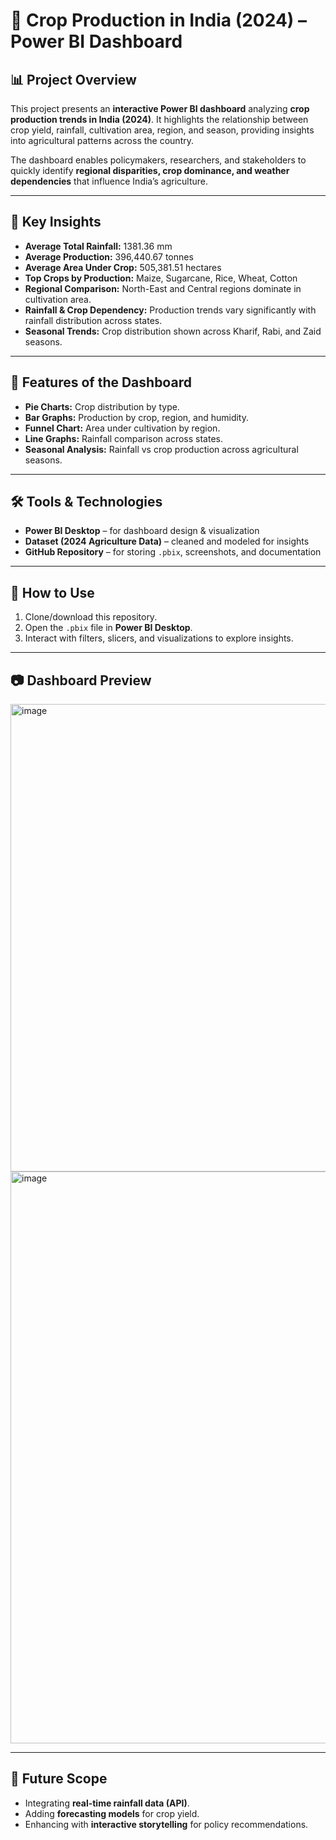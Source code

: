 
# 🌾 Crop Production in India (2024) – Power BI Dashboard

## 📊 Project Overview

This project presents an **interactive Power BI dashboard** analyzing **crop production trends in India (2024)**. It highlights the relationship between crop yield, rainfall, cultivation area, region, and season, providing insights into agricultural patterns across the country.

The dashboard enables policymakers, researchers, and stakeholders to quickly identify **regional disparities, crop dominance, and weather dependencies** that influence India’s agriculture.

---

## 🔎 Key Insights

* **Average Total Rainfall:** 1381.36 mm
* **Average Production:** 396,440.67 tonnes
* **Average Area Under Crop:** 505,381.51 hectares
* **Top Crops by Production:** Maize, Sugarcane, Rice, Wheat, Cotton
* **Regional Comparison:** North-East and Central regions dominate in cultivation area.
* **Rainfall & Crop Dependency:** Production trends vary significantly with rainfall distribution across states.
* **Seasonal Trends:** Crop distribution shown across Kharif, Rabi, and Zaid seasons.

---

## 📌 Features of the Dashboard

* **Pie Charts:** Crop distribution by type.
* **Bar Graphs:** Production by crop, region, and humidity.
* **Funnel Chart:** Area under cultivation by region.
* **Line Graphs:** Rainfall comparison across states.
* **Seasonal Analysis:** Rainfall vs crop production across agricultural seasons.

---

## 🛠️ Tools & Technologies

* **Power BI Desktop** – for dashboard design & visualization
* **Dataset (2024 Agriculture Data)** – cleaned and modeled for insights
* **GitHub Repository** – for storing `.pbix`, screenshots, and documentation

---

## 🚀 How to Use

1. Clone/download this repository.
2. Open the `.pbix` file in **Power BI Desktop**.
3. Interact with filters, slicers, and visualizations to explore insights.

---

## 📷 Dashboard Preview

<img width="1353" height="748" alt="image" src="https://github.com/user-attachments/assets/0a6785fe-dc42-41a6-a1a4-ca1380946389" />
<img width="1919" height="915" alt="image" src="https://github.com/user-attachments/assets/e594a78f-b0bb-4072-9a40-9b3297d2acea" />


---

## 📢 Future Scope

* Integrating **real-time rainfall data (API)**.
* Adding **forecasting models** for crop yield.
* Enhancing with **interactive storytelling** for policy recommendations.


